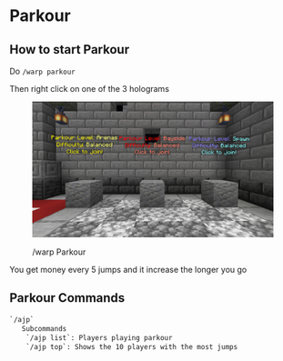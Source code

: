 # Parkour

## How to start Parkour
Do `/warp parkour`

Then right click on one of the 3 holograms 
<figure><img src="../../../.gitbook/assets/warp-parkour.png" alt=""><figcaption><p>/warp Parkour</p></figcaption></figure>

You get money every 5 jumps and it increase the longer you go

## Parkour Commands
    `/ajp`
       Subcommands
        `/ajp list`: Players playing parkour
        `/ajp top`: Shows the 10 players with the most jumps

